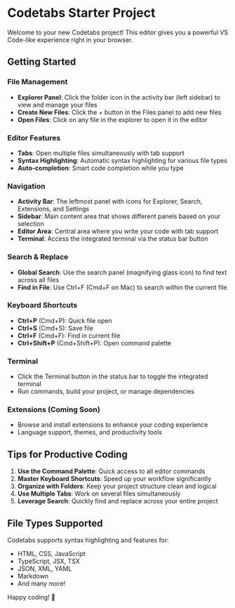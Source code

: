 # Codetabs Starter Project

Welcome to your new Codetabs project! This editor gives you a powerful VS Code-like experience right in your browser.

## Getting Started

### File Management
- **Explorer Panel**: Click the folder icon in the activity bar (left sidebar) to view and manage your files
- **Create New Files**: Click the + button in the Files panel to add new files
- **Open Files**: Click on any file in the explorer to open it in the editor

### Editor Features
- **Tabs**: Open multiple files simultaneously with tab support
- **Syntax Highlighting**: Automatic syntax highlighting for various file types
- **Auto-completion**: Smart code completion while you type

### Navigation
- **Activity Bar**: The leftmost panel with icons for Explorer, Search, Extensions, and Settings
- **Sidebar**: Main content area that shows different panels based on your selection
- **Editor Area**: Central area where you write your code with tab support
- **Terminal**: Access the integrated terminal via the status bar button

### Search & Replace
- **Global Search**: Use the search panel (magnifying glass icon) to find text across all files
- **Find in File**: Use Ctrl+F (Cmd+F on Mac) to search within the current file

### Keyboard Shortcuts
- **Ctrl+P** (Cmd+P): Quick file open
- **Ctrl+S** (Cmd+S): Save file
- **Ctrl+F** (Cmd+F): Find in current file
- **Ctrl+Shift+P** (Cmd+Shift+P): Open command palette

### Terminal
- Click the Terminal button in the status bar to toggle the integrated terminal
- Run commands, build your project, or manage dependencies

### Extensions (Coming Soon)
- Browse and install extensions to enhance your coding experience
- Language support, themes, and productivity tools

## Tips for Productive Coding

1. **Use the Command Palette**: Quick access to all editor commands
2. **Master Keyboard Shortcuts**: Speed up your workflow significantly
3. **Organize with Folders**: Keep your project structure clean and logical
4. **Use Multiple Tabs**: Work on several files simultaneously
5. **Leverage Search**: Quickly find and replace across your entire project

## File Types Supported

Codetabs supports syntax highlighting and features for:
- HTML, CSS, JavaScript
- TypeScript, JSX, TSX
- JSON, XML, YAML
- Markdown
- And many more!

Happy coding! 🚀

